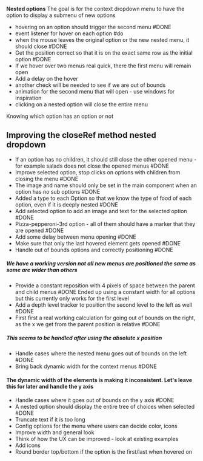 
**Nested options**
The goal is for the context dropdown menu to have the option to display a submenu of new options
- hovering on an option should trigger the second menu #DONE 
- event listener for hover on each option #do 
- when the mouse leaves the original option or the new nested menu, it should close #DONE
- Get the position correct so that it is on the exact same row as the initial option #DONE 
- If we hover over two menus real quick, there the first menu will remain open
- Add a delay on the hover
- another check will be needed to see if we are out of bounds
- animation for the second menu that will open - use windows for inspiration
- clicking on a nested option will close the entire menu



Knowing which option has an option or not


## Improving the closeRef method nested dropdown
- If an option has no children, it should still close the other opened menu - for example salads does not close the opened menus #DONE 
- Improve selected option, stop clicks on options with children from closing the menu #DONE 
- The image and name should only be set in the main component when an option has no sub options #DONE 
- Added a type to each Option so that we know the type of food of each option, even if it is deeply nested #DONE 
- Add selected option to add an image and text for the selected option #DONE  
- Pizza-pepperoni-3rd option - all of them should have a marker that they are opened #DONE 
- Add some delay between menu opening #DONE 
- Make sure that only the last hovered element gets opened #DONE 
- Handle out of bounds options and correctly positioning #DONE 
##### We have a working version not all new menus are positioned the same as some are wider than others
- Provide a constant reposition with 4 pixels of space between the parent and child menus #DONE Ended up using a constant width for all options but this currently only works for the first level
- Add a depth level tracker to position the second level to the left as well #DONE 
- First first a real working calculation for going out of bounds on the right, as the x we get from the parent position is relative #DONE
##### This seems to be handled after using the absolute x position
- Handle cases where the nested menu goes out of bounds on the left #DONE 
- Bring back dynamic width for the context menus #DONE 
#### The dynamic width of the elements is making it inconsistent. Let's leave this for later and handle the y axis
- Handle cases where it goes out of bounds on the y axis #DONE 
- A nested option should display the entire tree of choices when selected #DONE 
- Truncate text if it is too long
- Config options for the menu where users can decide color, icons 
- Improve width and general look
- Think of how the UX can be improved - look at existing examples
- Add icons
- Round border top/bottom if the option is the first/last when hovered on
